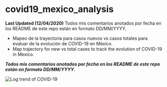 # covid19_mexico_analysis

**Last Updated (12/04/2020)**
Todos mis comentarios anotados por fecha en los README de este repo están en formato DD/MM/YYYY.

* Mapeo de la trayectoria para casos nuevos vs casos totales para evaluar de la evolución de COVID-19 en México.
* Map trajectory for new vs total cases to track the evolution of COVID-19 in Mexico.

**_Todos mis comentarios anotados por fecha en los README de este repo están en formato DD/MM/YYYY_**. 

![Log trend of COVID-19](https://i.imgur.com/Pkr373m.png)